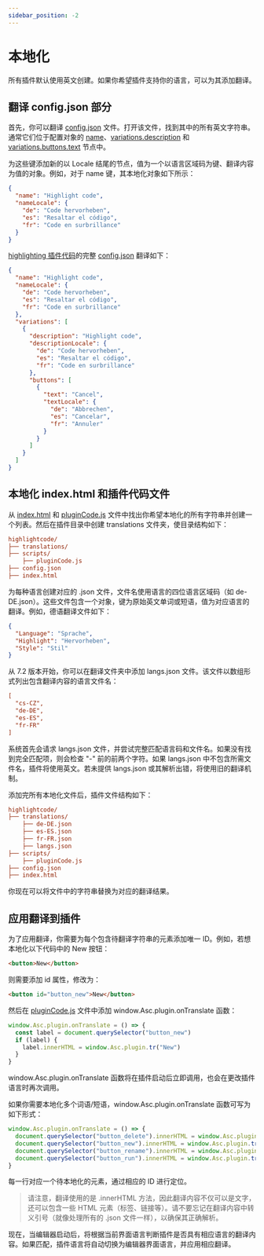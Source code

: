 ```yaml
---
sidebar_position: -2
---
```


# 本地化

所有插件默认使用英文创建。如果你希望插件支持你的语言，可以为其添加翻译。

## 翻译 config.json 部分

首先，你可以翻译 [config.json](./configuration/configuration.md) 文件。打开该文件，找到其中的所有英文字符串。通常它们位于配置对象的 [name](./configuration/configuration.md#name)、[variations.description](./configuration/configuration.md#variationsdescription) 和 [variations.buttons.text](./configuration/configuration.md#variationsbuttons) 节点中。

为这些键添加新的以 Locale 结尾的节点，值为一个以语言区域码为键、翻译内容为值的对象。例如，对于 name 键，其本地化对象如下所示：

``` json
{
  "name": "Highlight code",
  "nameLocale": {
    "de": "Code hervorheben",
    "es": "Resaltar el código",
    "fr": "Code en surbrillance"
  }
}
```

[highlighting 插件代码](https://github.com/ONLYOFFICE/onlyoffice.github.io/tree/master/sdkjs-plugins/content/highlightcode)的完整 [config.json](./configuration/configuration.md) 翻译如下：

``` json
{
  "name": "Highlight code",
  "nameLocale": {
    "de": "Code hervorheben",
    "es": "Resaltar el código",
    "fr": "Code en surbrillance"
  },
  "variations": [
    {
      "description": "Highlight code",
      "descriptionLocale": {
        "de": "Code hervorheben",
        "es": "Resaltar el código",
        "fr": "Code en surbrillance"
      },
      "buttons": [
        {
          "text": "Cancel",
          "textLocale": {
            "de": "Abbrechen",
            "es": "Cancelar",
            "fr": "Annuler"
          }
        }
      ]
    }
  ]
}
```

## 本地化 index.html 和插件代码文件

从 [index.html](./entry-point.md) 和 [pluginCode.js](../interacting-with-editors/overview/overview.md) 文件中找出你希望本地化的所有字符串并创建一个列表。然后在插件目录中创建 translations 文件夹，使目录结构如下： 

``` ini
highlightcode/
├── translations/
├── scripts/
    ├── pluginCode.js
├── config.json
├── index.html
```

为每种语言创建对应的 .json 文件，文件名使用语言的四位语言区域码（如 de-DE.json）。这些文件包含一个对象，键为原始英文单词或短语，值为对应语言的翻译。例如，德语翻译文件如下：

``` json
{
  "Language": "Sprache",
  "Highlight": "Hervorheben",
  "Style": "Stil"
}
```

从 7.2 版本开始，你可以在翻译文件夹中添加 langs.json 文件。该文件以数组形式列出包含翻译内容的语言文件名：

``` ini
[
  "cs-CZ",
  "de-DE",
  "es-ES",
  "fr-FR"
]
```

系统首先会请求 langs.json 文件，并尝试完整匹配语言码和文件名。如果没有找到完全匹配项，则会检查 "-" 前的前两个字符。如果 langs.json 中不包含所需文件名，插件将使用英文。若未提供 langs.json 或其解析出错，将使用旧的翻译机制。

添加完所有本地化文件后，插件文件结构如下：

``` ini
highlightcode/
├── translations/
    ├── de-DE.json
    ├── es-ES.json
    ├── fr-FR.json
    ├── langs.json
├── scripts/
    ├── pluginCode.js
├── config.json
├── index.html
```

你现在可以将文件中的字符串替换为对应的翻译结果。

## 应用翻译到插件

为了应用翻译，你需要为每个包含待翻译字符串的元素添加唯一 ID。例如，若想本地化以下代码中的 New 按钮：

``` html
<button>New</button>
```

则需要添加 id 属性，修改为：

``` html
<button id="button_new">New</button>
```

然后在 [pluginCode.js](../interacting-with-editors/overview/overview.md) 文件中添加 window.Asc.plugin.onTranslate 函数：

``` ts
window.Asc.plugin.onTranslate = () => {
  const label = document.querySelector("button_new")
  if (label) {
    label.innerHTML = window.Asc.plugin.tr("New")
  }
}
```

window.Asc.plugin.onTranslate 函数将在插件启动后立即调用，也会在更改插件语言时再次调用。

如果你需要本地化多个词语/短语，window.Asc.plugin.onTranslate 函数可写为如下形式：

``` ts
window.Asc.plugin.onTranslate = () => {
  document.querySelector("button_delete").innerHTML = window.Asc.plugin.tr("Delete")
  document.querySelector("button_new").innerHTML = window.Asc.plugin.tr("New")
  document.querySelector("button_rename").innerHTML = window.Asc.plugin.tr("Rename")
  document.querySelector("button_run").innerHTML = window.Asc.plugin.tr("Run")
}
```

每一行对应一个待本地化的元素，通过相应的 ID 进行定位。

> 请注意，翻译使用的是 .innerHTML 方法，因此翻译内容不仅可以是文字，还可以包含一些 HTML 元素（标签、链接等）。请不要忘记在翻译内容中转义引号（就像处理所有的 .json 文件一样），以确保其正确解析。

现在，当编辑器启动后，将根据当前界面语言判断插件是否具有相应语言的翻译内容。如果匹配，插件语言将自动切换为编辑器界面语言，并应用相应翻译。
